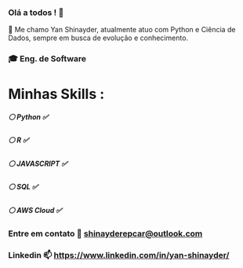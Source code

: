 ### Olá a todos ! 👋

 :large_blue_diamond: Me chamo Yan Shinayder, atualmente atuo com Python e Ciência de Dados, sempre em busca de evolução e conhecimento.
 ### :mortar_board: Eng. de Software 
 # Minhas Skills : 
 ##### :white_circle: Python :white_check_mark:
 ##### :white_circle: R :white_check_mark:
 ##### :white_circle: JAVASCRIPT :white_check_mark:
 ##### :white_circle: SQL :white_check_mark:
 ##### :white_circle: AWS Cloud :white_check_mark:
 
  
 ### Entre em contato :email: shinayderepcar@outlook.com
 ### Linkedin :mailbox: https://www.linkedin.com/in/yan-shinayder/

<!--
**yanshinayder/yanshinayder** is a ✨ _special_ ✨ repository because its `README.md` (this file) appears on your GitHub profile.

Here are some ideas to get you started:

- 🔭 I’m currently working on ...
- 🌱 I’m currently learning ...
- 👯 I’m looking to collaborate on ...
- 🤔 I’m looking for help with ...
- 💬 Ask me about ...
- 📫 How to reach me: ...
- 😄 Pronouns: ...
- ⚡ Fun fact: ...
-->
